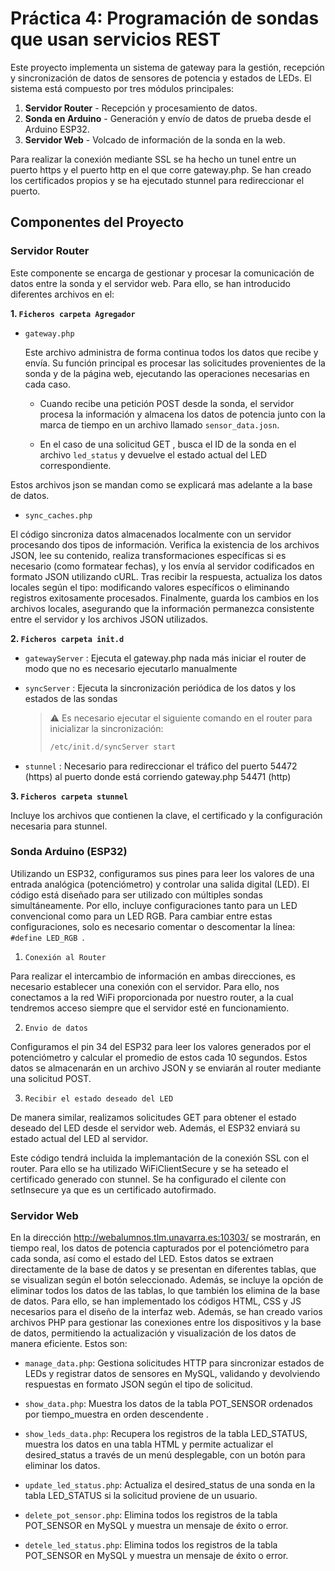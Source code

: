 # Práctica 4: Programación de sondas que usan servicios REST
Este proyecto implementa un sistema de gateway para la gestión, recepción y sincronización de datos de sensores de potencia y estados de LEDs. El sistema está compuesto por tres módulos principales:

1. **Servidor Router** - Recepción y procesamiento de datos.
2. **Sonda en Arduino** - Generación y envío de datos de prueba desde el Arduino ESP32.
3. **Servidor Web** - Volcado de información de la sonda en la web.

Para realizar la conexión mediante SSL se ha hecho un tunel entre un puerto https y el puerto http en el que corre gateway.php. Se han creado los certificados propios y se ha ejecutado stunnel para redireccionar el puerto. 

## Componentes del Proyecto

### Servidor Router
Este componente se encarga de gestionar y procesar la comunicación de datos entre la sonda y el servidor web. Para ello, se han introducido diferentes archivos en el:

**1. `Ficheros carpeta Agregador`**

- `gateway.php`


    Este archivo administra de forma continua todos los datos que recibe y envía. Su función principal es procesar las solicitudes provenientes de la sonda y de la página web, ejecutando las operaciones necesarias en cada caso.

    - Cuando recibe una petición POST desde la sonda, el servidor procesa la información y almacena los datos de potencia junto con la marca de tiempo en un archivo llamado `sensor_data.josn`. 

    - En el caso de una solicitud GET , busca el ID de la sonda en el archivo  `led_status` y devuelve el estado actual del LED correspondiente.

Estos archivos json se mandan como se explicará mas adelante a la base de datos.

- `sync_caches.php`

El código sincroniza datos almacenados localmente con un servidor procesando dos tipos de información. Verifica la existencia de los archivos JSON, lee su contenido, realiza transformaciones específicas si es necesario (como formatear fechas), y los envía al servidor codificados en formato JSON utilizando cURL. Tras recibir la respuesta, actualiza los datos locales según el tipo: modificando valores específicos o eliminando registros exitosamente procesados. Finalmente, guarda los cambios en los archivos locales, asegurando que la información permanezca consistente entre el servidor y los archivos JSON utilizados.

**2. `Ficheros carpeta init.d`**
- `gatewayServer` : Ejecuta el gateway.php nada más iniciar el router de modo que no es necesario ejecutarlo manualmente
- `syncServer` : Ejecuta la sincronización periódica de los datos y los estados de las sondas
     
    > ⚠️ Es necesario ejecutar el siguiente comando en el router para inicializar la sincronización:
    >
    > ```bash
    > /etc/init.d/syncServer start
    > ```
     
- `stunnel` : Necesario para redireccionar el tráfico del puerto 54472 (https) al puerto donde está corriendo gateway.php 54471 (http)

**3. `Ficheros carpeta stunnel`**
   
Incluye los archivos que contienen la clave, el certificado y la configuración necesaria para stunnel.

### Sonda Arduino (ESP32)

Utilizando un ESP32, configuramos sus pines para leer los valores 
de una entrada analógica (potenciómetro) y controlar una salida 
digital (LED).
El código está diseñado para ser utilizado con múltiples sondas 
simultáneamente. Por ello, incluye configuraciones tanto para un 
LED convencional como para un LED RGB.
Para cambiar entre estas configuraciones, solo es necesario 
comentar o descomentar la línea: `#define LED_RGB `. 

1. `Conexión al Router`

Para realizar el intercambio de información en ambas direcciones, es necesario establecer una conexión con el servidor. Para ello, nos conectamos a la red WiFi proporcionada por nuestro router, a la cual tendremos acceso siempre que el servidor esté en funcionamiento.

2. `Envio de datos`

Configuramos el pin 34 del ESP32 para leer los valores generados por el potenciómetro y calcular el promedio de estos cada 10 segundos. Estos datos se almacenarán en un archivo JSON y se enviarán al router mediante una solicitud POST.

3. `Recibir el estado deseado del LED`

De manera similar, realizamos solicitudes GET para obtener el estado deseado del LED desde el servidor web. Además, el ESP32 enviará su estado actual del LED al servidor.


Este código tendrá incluida la implemantación de la conexión SSL con el router. Para ello se ha utilizado WiFiClientSecure y se ha seteado el certificado generado con stunnel. Se ha configurado el cilente con setInsecure ya que es un certificado autofirmado.

### Servidor Web

En la dirección http://webalumnos.tlm.unavarra.es:10303/ se mostrarán, en tiempo real, los datos de potencia capturados por el potenciómetro para cada sonda, así como el estado del LED.
Estos datos se extraen directamente de la base de datos y se presentan en diferentes tablas, que se visualizan según el botón seleccionado. Además, se incluye la opción de eliminar todos los datos de las tablas, lo que también los elimina de la base de datos. Para ello, se han implementado los códigos HTML, CSS y JS necesarios para el diseño de la interfaz web. Además, se han creado varios archivos PHP para gestionar las conexiones entre los dispositivos y la base de datos, permitiendo la actualización y visualización de los datos de manera eficiente. Estos son:

- `manage_data.php`: Gestiona solicitudes HTTP para sincronizar estados de LEDs y registrar datos de sensores en MySQL, validando y devolviendo respuestas en formato JSON según el tipo de solicitud.

- `show_data.php`: Muestra los datos de la tabla POT_SENSOR ordenados por tiempo_muestra en orden descendente .

- `show_leds_data.php`: Recupera los registros de la tabla LED_STATUS, muestra los datos en una tabla HTML y permite actualizar el desired_status a través de un menú desplegable, con un botón para eliminar los datos.

- `update_led_status.php`: Actualiza el desired_status de una sonda en la tabla LED_STATUS si la solicitud proviene de un usuario.

- `delete_pot_sensor.php`: Elimina todos los registros de la tabla POT_SENSOR en MySQL y muestra un mensaje de éxito o error.

- `detele_led_status.php`: Elimina todos los registros de la tabla POT_SENSOR en MySQL y muestra un mensaje de éxito o error.
